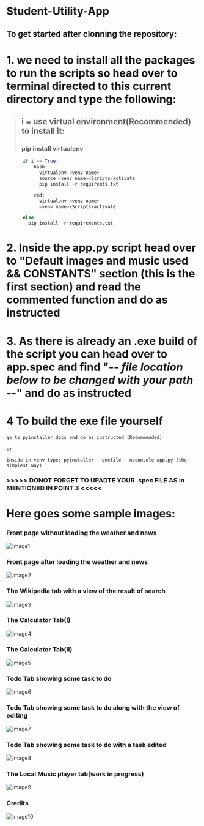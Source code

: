 # Student-Utility-App

## To get started after clonning the repository:

# 1. we need to install all the packages to run the scripts so head over to terminal directed to this current directory and type the following:
  
  > ## i = use virtual environment(Recommended) to install it:  
  > ### pip install virtualenv


```python
      if i == True:         
          bash:
            virtualenv <venv name>
            source <venv name>/Scripts/activate
            pip install -r requiremts.txt

          cmd:
            virtualenv <venv name>
            <venv name>\Scripts\activate

      else:
        pip install -r requirements.txt
```

# 2. Inside the app.py script head over to  "Default images and music used && CONSTANTS" section (this is the first section) and read the commented function and do as instructed

# 3. As there is already an .exe build of the script you can head over to app.spec and find "-*- file location below to be changed with your path -*-" and do as instructed

# 4 To build the exe file yourself

	go to pyinstaller docs and do as instructed (Recommended)
  
   or
   
	inside in venv type: pyinstaller --onefile --noconsole app.py (the simplest way)
  

### >>>>> DONOT FORGET TO UPADTE YOUR .spec FILE AS in MENTIONED IN POINT 3   <<<<<


# Here goes some sample images:

### Front page without loading the weather and news
![image1](https://user-images.githubusercontent.com/66205793/120650815-c7715380-c49b-11eb-898e-233aca4405a0.jpg)

### Front page after loading the weather and news

![image2](https://user-images.githubusercontent.com/66205793/120650865-cf30f800-c49b-11eb-9437-f0c86d15e742.jpg)

### The Wikipedia tab with a view of the result of search

![image3](https://user-images.githubusercontent.com/66205793/120650981-e7a11280-c49b-11eb-9bc4-4e108b12ba9a.jpg)

### The Calculator Tab(I)

![image4](https://user-images.githubusercontent.com/66205793/120651076-fdaed300-c49b-11eb-96bd-9b328a554491.jpg)

### The Calculator Tab(II)

![image5](https://user-images.githubusercontent.com/66205793/120651191-220aaf80-c49c-11eb-8b45-93dc3a68db1d.jpg)

### Todo Tab showing some task to do
![image6](https://user-images.githubusercontent.com/66205793/120651106-099a9500-c49c-11eb-8399-46c02485ef14.jpg)


### Todo Tab showing some task to do along with the view of editing
![image7](https://user-images.githubusercontent.com/66205793/120651128-0f907600-c49c-11eb-8f4f-131263997fbb.jpg)

### Todo Tab showing some task to do with a task edited
![image8](https://user-images.githubusercontent.com/66205793/120651135-11f2d000-c49c-11eb-85bc-b9550b983878.jpg)

### The Local Music player tab(work in progress)
![image9](https://user-images.githubusercontent.com/66205793/120651145-161eed80-c49c-11eb-8e1b-d3312996e809.jpg)

### Credits
![image10](https://user-images.githubusercontent.com/66205793/120651179-1f0fbf00-c49c-11eb-9162-77100260f16e.jpg)
